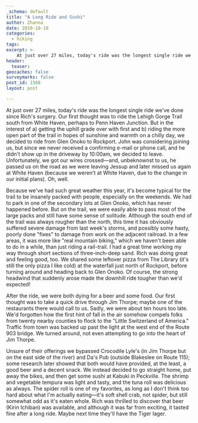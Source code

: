 ```yaml
---
_schema: default
title: "A Long Ride and Sushi"
author: Zhanna
date: 2010-10-10
categories:
  - hiking
tags:
excerpt: >- 
    At just over 27 miles, today's ride was the longest single ride we've done since Rich's surgery.  We rode the Lehigh Gorge Trail from Glen Onoko to Rockport.
header:
  teaser:
geocaches: false
surveymarks: false
post_id: 1588
layout: post

---
```


At just over 27 miles, today's ride was the longest single ride we've done since Rich's surgery.  Our first thought was to ride the Lehigh Gorge Trail south from White Haven, perhaps to Penn Haven Junction.  But in the interest of a) getting the uphill grade over with first and b) riding the more open part of the trail in hopes of sunshine and warmth on a chilly day, we decided to ride from Glen Onoko to Rockport. John was considering joining us, but since we never received a confirming e-mail or phone call, and he didn't show up in the driveway by 10:00am, we decided to leave.  Unfortunately, we got our wires crossed—and, unbeknownst to us, he passed us on the road as we were leaving Jessup and later missed us again at White Haven (because we weren't at White Haven, due to the change in our initial plans). Oh, well.  

Because we've had such great weather this year, it's become typical for the trail to be insanely packed with people, especially on the weekends.  We had to park in one of the secondary lots at Glen Onoko, which has never happened before.  But on the trail, we were easily able to pass most of the large packs and still have some sense of solitude.  Although the south end of the trail was always rougher than the north, this time it has obviously suffered severe damage from last week's storms, and possibly some hasty, poorly done "fixes" to damage from work on the adjacent railroad.  In a few areas, it was more like "real mountain biking," which we haven't been able to do in a while, than just riding a rail-trail.  I had a great time working my way through short sections of three-inch-deep sand.  Rich was doing great and feeling good, too.  We shared some leftover pizza from The Library (it's still the only pizza I like cold) at the waterfall just north of Rockport, before turning around and heading back to Glen Onoko.  Of course, the strong headwind that suddenly arose made the downhill ride tougher than we'd expected!

After the ride, we were both dying for a beer and some food.  Our first thought was to take a quick drive through Jim Thorpe; maybe one of the restaurants there would call to us.  Sadly, we were about ten hours too late.  We'd forgotten how the first hint of fall in the air somehow compels folks from twenty nearby counties to flock to the "Little Switzerland of America."  Traffic from town was backed up past the light at the west end of the Route 903 bridge.  We turned around, not even attempting to go into the heart of Jim Thorpe.

Unsure of their offerings we bypassed Crocodile Lyle's (in Jim Thorpe but on the east side of the river) and Da's Pub (outside Blakeslee on Route 115); some research later showed that both would have provided, at the least, a good beer and a decent snack.  We instead decided to go straight home, put away the bikes, and then get some sushi at Kabuki in Peckville.  The shrimp and vegetable tempura was light and tasty, and the tuna roll was delicious as always.  The spider roll is one of my favorites, as long as I don't think too hard about what I'm actually eating—it's soft shell crab, not spider, but still somewhat odd as it's eaten whole.  Rich was thrilled to discover that beer (Kirin Ichiban) was available, and although it was far from exciting, it tasted fine after a long ride.  Maybe next time they'll have the Tiger lager.

